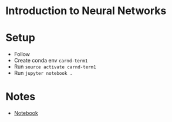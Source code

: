 Introduction to Neural Networks
====

# Setup
- Follow [](https://github.com/tuliren/CarND-Term1-Starter-Kit)
- Create conda env `carnd-term1`
- Run `source activate carnd-term1`
- Run `jupyter notebook .`

# Notes
- [Notebook](https://github.com/tuliren/self-driving-car-nd/blob/master/04-intro-to-neural-networks/intro_to_neural_networks.ipynb)
